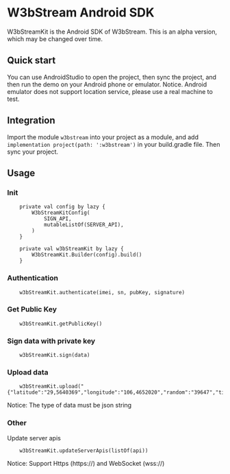 # W3bStream Android SDK
W3bStreamKit is the Android SDK of W3bStream. This is an alpha version, which may be changed over time.

## Quick start
You can use AndroidStudio to open the project, then sync the project, and then run the demo on your Android phone or emulator. 
Notice. Android emulator does not support location service, please use a real machine to test.

## Integration
Import the module `w3bstream` into your project as a module, and add `implementation project(path: ':w3bstream')` in your build.gradle file. 
Then sync your project.

## Usage

### Init

```
    private val config by lazy {
        W3bStreamKitConfig(
            SIGN_API,
            mutableListOf(SERVER_API),
        )
    }

    private val w3bStreamKit by lazy {
        W3bStreamKit.Builder(config).build()
    }
```

### Authentication
```
    w3bStreamKit.authenticate(imei, sn, pubKey, signature)
```

### Get Public Key
```
    w3bStreamKit.getPublicKey()
```

### Sign data with private key
```
    w3bStreamKit.sign(data)
```

### Upload data
```
    w3bStreamKit.upload("{"latitude":"29,5640369","longitude":"106,4652020","random":"39647","timestamp":1660052772,"imei":"258897981888933","shakeCount":6}")
```
Notice: The type of data must be json string

### Other

Update server apis
```
    w3bStreamKit.updateServerApis(listOf(api))
```
Notice: Support Https (https://) and WebSocket (wss://)
